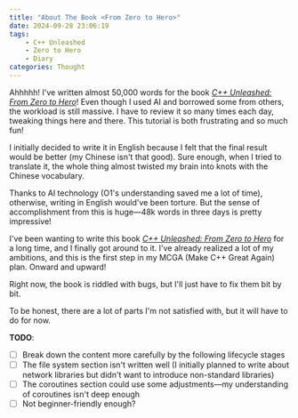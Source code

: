 ```yaml
---
title: "About The Book <From Zero to Hero>"
date: 2024-09-28 23:06:19
tags:
    - C++ Unleashed
    - Zero to Hero
    - Diary
categories: Thought
---
```


Ahhhhh! I've written almost 50,000 words for the book [*C++ Unleashed: From Zero to Hero*](/2024/09/26/cpp-unleash/02h-menu)! Even though I used AI and borrowed some from others, the workload is still massive. I have to review it so many times each day, tweaking things here and there. This tutorial is both frustrating and so much fun!

I initially decided to write it in English because I felt that the final result would be better (my Chinese isn't that good). Sure enough, when I tried to translate it, the whole thing almost twisted my brain into knots with the Chinese vocabulary.

Thanks to AI technology (O1's understanding saved me a lot of time), otherwise, writing in English would've been torture. But the sense of accomplishment from this is huge—48k words in three days is pretty impressive!

I've been wanting to write this book [*C++ Unleashed: From Zero to Hero*](/2024/09/26/cpp-unleash/02h-menu) for a long time, and I finally got around to it. I've already realized a lot of my ambitions, and this is the first step in my MCGA (Make C++ Great Again) plan. Onward and upward!

Right now, the book is riddled with bugs, but I'll just have to fix them bit by bit.

To be honest, there are a lot of parts I'm not satisfied with, but it will have to do for now.

**TODO**:

- [ ] Break down the content more carefully by the following lifecycle stages
- [ ] The file system section isn't written well (I initially planned to write about network libraries but didn't want to introduce non-standard libraries)
- [ ] The coroutines section could use some adjustments—my understanding of coroutines isn't deep enough
- [ ] Not beginner-friendly enough?